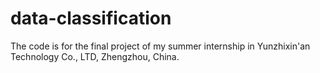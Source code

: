 # data-classification
The code is for the final project of my summer internship in Yunzhixin'an Technology Co., LTD, Zhengzhou, China.
